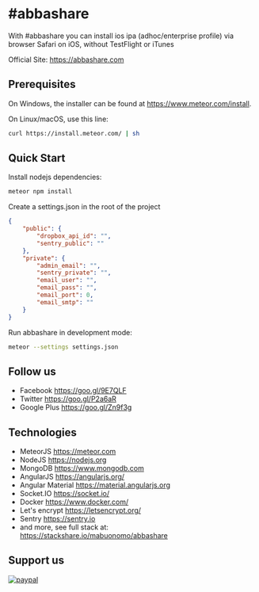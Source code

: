 # #abbashare
With #abbashare you can install ios ipa (adhoc/enterprise profile) via browser Safari on iOS, without TestFlight or iTunes

Official Site: https://abbashare.com


## Prerequisites

On Windows, the installer can be found at https://www.meteor.com/install.

On Linux/macOS, use this line:

```bash
curl https://install.meteor.com/ | sh
```

## Quick Start

Install nodejs dependencies:
```bash
meteor npm install
```

Create a settings.json in the root of the project
```json
{
    "public": {
        "dropbox_api_id": "",
        "sentry_public": ""
    },
    "private": {
        "admin_email": "",
        "sentry_private": "",
        "email_user": "",
        "email_pass": "",
        "email_port": 0,
        "email_smtp": ""
    }
}
```

Run abbashare in development mode:
```bash
meteor --settings settings.json
```

## Follow us
* Facebook      https://goo.gl/9E7QLF
* Twitter       https://goo.gl/P2a6aR
* Google Plus   https://goo.gl/Zn9f3g

## Technologies
* MeteorJS https://meteor.com
* NodeJS https://nodejs.org
* MongoDB https://www.mongodb.com
* AngularJS https://angularjs.org/
* Angular Material https://material.angularjs.org
* Socket.IO https://socket.io/
* Docker https://www.docker.com/
* Let's encrypt https://letsencrypt.org/
* Sentry https://sentry.io
* and more, see full stack at: https://stackshare.io/mabuonomo/abbashare

## Support us
[![paypal](https://www.paypalobjects.com/en_US/i/btn/btn_donateCC_LG.gif)](https://goo.gl/HA5uc3)